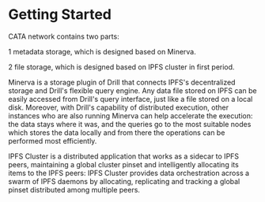 # Getting Started

CATA network contains two parts:

1 metadata storage, which is designed based on Minerva.

2 file storage, which is designed based on IPFS cluster in first period.

Minerva is a storage plugin of Drill that connects IPFS's decentralized storage and Drill's flexible query engine. Any data file stored on IPFS can be easily accessed from Drill's query interface, just like a file stored on a local disk. Moreover, with Drill's capability of distributed execution, other instances who are also running Minerva can help accelerate the execution: the data stays where it was, and the queries go to the most suitable nodes which stores the data locally and from there the operations can be performed most efficiently.

IPFS Cluster is a distributed application that works as a sidecar to IPFS peers, maintaining a global cluster pinset and intelligently allocating its items to the IPFS peers: IPFS Cluster provides data orchestration across a swarm of IPFS daemons by allocating, replicating and tracking a global pinset distributed among multiple peers.
